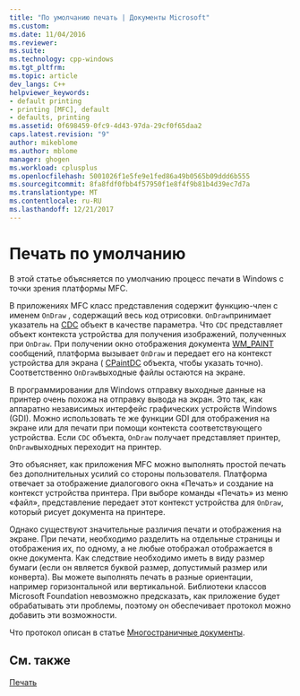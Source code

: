 ```yaml
---
title: "По умолчанию печать | Документы Microsoft"
ms.custom: 
ms.date: 11/04/2016
ms.reviewer: 
ms.suite: 
ms.technology: cpp-windows
ms.tgt_pltfrm: 
ms.topic: article
dev_langs: C++
helpviewer_keywords:
- default printing
- printing [MFC], default
- defaults, printing
ms.assetid: 0f698459-0fc9-4d43-97da-29cf0f65daa2
caps.latest.revision: "9"
author: mikeblome
ms.author: mblome
manager: ghogen
ms.workload: cplusplus
ms.openlocfilehash: 5001026f1e5fe9e1fed86a49b0565b09ddd6b555
ms.sourcegitcommit: 8fa8fdf0fbb4f57950f1e8f4f9b81b4d39ec7d7a
ms.translationtype: MT
ms.contentlocale: ru-RU
ms.lasthandoff: 12/21/2017
---
```

# <a name="how-default-printing-is-done"></a>Печать по умолчанию
В этой статье объясняется по умолчанию процесс печати в Windows с точки зрения платформы MFC.  
  
 В приложениях MFC класс представления содержит функцию-член с именем `OnDraw` , содержащий весь код отрисовки. `OnDraw`принимает указатель на [CDC](../mfc/reference/cdc-class.md) объект в качестве параметра. Что `CDC` представляет объект контекста устройства для получения изображений, полученных при `OnDraw`. При получении окно отображения документа [WM_PAINT](http://msdn.microsoft.com/library/windows/desktop/dd145213) сообщений, платформа вызывает `OnDraw` и передает его на контекст устройства для экрана ( [CPaintDC](../mfc/reference/cpaintdc-class.md) объекта, чтобы указать точно). Соответственно `OnDraw`выходные файлы остаются на экране.  
  
 В программировании для Windows отправку выходные данные на принтер очень похожа на отправку вывода на экран. Это так, как аппаратно независимых интерфейс графических устройств Windows (GDI). Можно использовать те же функции GDI для отображения на экране или для печати при помощи контекста соответствующего устройства. Если `CDC` объекта, `OnDraw` получает представляет принтер, `OnDraw`выходных переходит на принтер.  
  
 Это объясняет, как приложения MFC можно выполнять простой печать без дополнительных усилий со стороны пользователя. Платформа отвечает за отображение диалогового окна «Печать» и создание на контекст устройства принтера. При выборе команды «Печать» из меню «файл», представление передает этот контекст устройства для `OnDraw`, который рисует документа на принтере.  
  
 Однако существуют значительные различия печати и отображения на экране. При печати, необходимо разделить на отдельные страницы и отображения их, по одному, а не любые отображал отображается в окне документа. Как следствие необходимо иметь в виду размер бумаги (если он является буквой размер, допустимый размер или конверта). Вы можете выполнять печать в разные ориентации, например горизонтальной или вертикальной. Библиотеки классов Microsoft Foundation невозможно предсказать, как приложение будет обрабатывать эти проблемы, поэтому он обеспечивает протокол можно добавить эти возможности.  
  
 Что протокол описан в статье [Многостраничные документы](../mfc/multipage-documents.md).  
  
## <a name="see-also"></a>См. также  
 [Печать](../mfc/printing.md)


